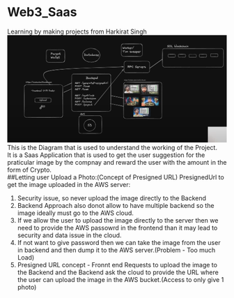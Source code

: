 # Web3_Saas
Learning by making projects from Harkirat Singh 
![Working](https://github.com/NamanGarg12/Web3_Saas/blob/main/Screenshot%202024-11-08%20223030.png)
This is the Diagram that is used to understand the working of the Project.
<br>
It is a Saas Application that is used to get the user suggestion for the praticular image by the compnay and reward the user with the amount in the form of Crypto.
<br>
##Letting user Upload a Photo:(Concept of Presigned URL)
PresignedUrl to get the image uploaded in the AWS server:<br>
1) Security issue, so never upload the image directly to the Backend<br>
2) Backend Approach also donot allow to have multiple backend so the image ideally must go to the AWS cloud.<br>
3) If we allow the user to upload the image directly to the server then we need to provide the AWS passowrd in the frontend than it may lead to security and data issue in the cloud.<br>
4) If not want to give password then we can take the image from the user in backend and then dump it to the AWS server.(Problem - Too much Load)<br>
5) Presigned URL concept - Fronnt end Requests to upload the image to the Backend and the Backend ask the cloud to provide the URL where the user can upload the image in the AWS bucket.(Access to only give 1 photo)<br>
